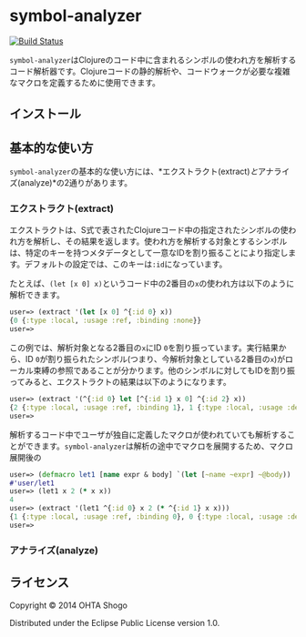 # symbol-analyzer

[![Build Status](https://travis-ci.org/athos/symbol-analyzer.png)](https://travis-ci.org/athos/symbol-analyzer)

`symbol-analyzer`はClojureのコード中に含まれるシンボルの使われ方を解析するコード解析器です。Clojureコードの静的解析や、コードウォークが必要な複雑なマクロを定義するために使用できます。

## インストール

## 基本的な使い方

`symbol-analyzer`の基本的な使い方には、*エクストラクト(extract)*と*アナライズ(analyze)*の2通りがあります。

### エクストラクト(extract)

エクストラクトは、S式で表されたClojureコード中の指定されたシンボルの使われ方を解析し、その結果を返します。使われ方を解析する対象とするシンボルは、特定のキーを持つメタデータとして一意なIDを割り振ることにより指定します。デフォルトの設定では、このキーは`:id`になっています。

たとえば、`(let [x 0] x)`というコード中の2番目の`x`の使われ方は以下のように解析できます。

```clojure
user=> (extract '(let [x 0] ^{:id 0} x))
{0 {:type :local, :usage :ref, :binding :none}}
user=>
```

この例では、解析対象となる2番目の`x`にID `0`を割り振っています。実行結果から、ID `0`が割り振られたシンボル(つまり、今解析対象としている2番目の`x`)がローカル束縛の参照であることが分かります。他のシンボルに対してもIDを割り振ってみると、エクストラクトの結果は以下のようになります。

```clojure
user=> (extract '(^{:id 0} let [^{:id 1} x 0] ^{:id 2} x))
{2 {:type :local, :usage :ref, :binding 1}, 1 {:type :local, :usage :def}, 0 {:type :macro, :macro #'clojure.core/let}}
user=>
```

解析するコード中でユーザが独自に定義したマクロが使われていても解析することができます。`symbol-analyzer`は解析の途中でマクロを展開するため、マクロ展開後の

```clojure
user=> (defmacro let1 [name expr & body] `(let [~name ~expr] ~@body))
#'user/let1
user=> (let1 x 2 (* x x))
4
user=> (extract '(let1 ^{:id 0} x 2 (* ^{:id 1} x x)))
{1 {:type :local, :usage :ref, :binding 0}, 0 {:type :local, :usage :def}}
user=>
```


### アナライズ(analyze)



## ライセンス

Copyright © 2014 OHTA Shogo

Distributed under the Eclipse Public License version 1.0.
